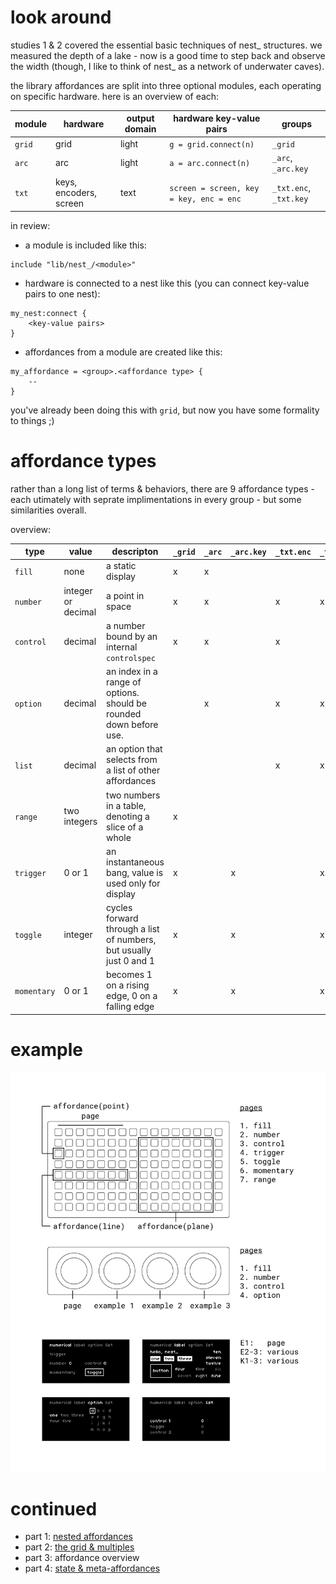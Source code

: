 # look around

studies 1 & 2 covered the essential basic techniques of nest_ structures. we measured the depth of a lake - now is a good time to step back and observe the width (though, I like to think of nest_ as a network of underwater caves).

the library affordances are split into three optional modules, each operating on specific hardware. here is an overview of each:

| module       | hardware | output domain | hardware key-value pairs | groups |
| ---          | ---      | ---    |---             | ---
| `grid` | grid | light | `g = grid.connect(n)` | `_grid` |
| `arc` | arc | light |`a = arc.connect(n)` | `_arc`, `_arc.key` |
| `txt` | keys, encoders, screen | text | `screen = screen, key = key, enc = enc` | `_txt.enc`, `_txt.key` |

in review:

- a module is included like this:
```
include "lib/nest_/<module>"
```
- hardware is connected to a nest like this (you can connect key-value pairs to one nest):
```
my_nest:connect {
    <key-value pairs>
}
```
- affordances from a module are created like this:
```
my_affordance = <group>.<affordance type> {
    --
}
```
you've already been doing this with `grid`, but now you have some formality to things ;)

# affordance types

rather than a long list of terms & behaviors, there are 9 affordance types - each utimately with seprate implimentations in every group - but some similarities overall. 

overview:

| type | value | descripton | `_grid` | `_arc` | `_arc.key` | `_txt.enc` | `_txt.key` |
| --- | --- | --- | --- | --- | --- | --- | --- |
| `fill` | none | a static display | x | x | | | |
| `number` | integer or decimal | a point in space | x | x | | x | x |
| `control` | decimal | a number bound by an internal `controlspec` | x | x | | x | |
| `option` | decimal | an index in a range of options. should be rounded down before use. | | x | | x | x |
| `list` | decimal | an option that selects from a list of other affordances | | | | x | x |
| `range` | two integers | two numbers in a table, denoting a slice of a whole | x | | | | |
| `trigger` | 0 or 1 | an instantaneous bang, value is used only for display | x | | x | | x |
| `toggle` | integer | cycles forward through a list of numbers, but usually just 0 and 1 | x | | x | | x |
| `momentary` | 0 or 1 | becomes 1 on a rising edge, 0 on a falling edge | x | | x | | x |

# example

![docs](./img/study3-01.png)

# continued

- part 1: [nested affordances](./study1.md)
- part 2: [the grid & multiples](./study2.md)
- part 3: affordance overview
- part 4: [state & meta-affordances](./study4.md)
